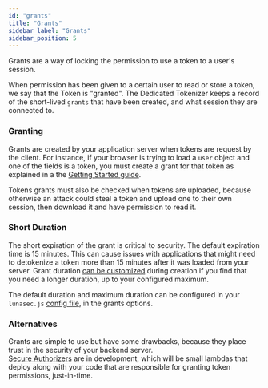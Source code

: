 ```yaml
---
id: "grants"
title: "Grants"
sidebar_label: "Grants"
sidebar_position: 5
---
```

<!--
  ~ Copyright by LunaSec (owned by Refinery Labs, Inc)
  ~
  ~ Licensed under the Creative Commons Attribution-ShareAlike 4.0 International
  ~ (the "License"); you may not use this file except in compliance with the
  ~ License. You may obtain a copy of the License at
  ~
  ~ https://creativecommons.org/licenses/by-sa/4.0/legalcode
  ~
  ~ See the License for the specific language governing permissions and
  ~ limitations under the License.
  ~
-->

Grants are a way of locking the permission to use a token to a user's session.

When permission has been given to a certain user to read or store a token, we say that the Token is "granted".
The Dedicated Tokenizer keeps a record of the short-lived `grants` that have been created, and what session they are connected to.

### Granting
Grants are created by your application server when tokens are request by the client.  For instance, if your browser is trying to load a
`user` object and one of the fields is a token, you must create a grant for that token as explained in a the [Getting Started guide](/pages/getting-started/dedicated-tokenizer/backend-setup/#checking-grants).

Tokens grants must also be checked when tokens are uploaded, because otherwise an attack could steal a token and upload one to their own session,
then download it and have permission to read it.  

### Short Duration
The short expiration of the grant is critical to security.  The default expiration time is 15 minutes.  This can cause issues with
applications that might need to detokenize a token more than 15 minutes after it was loaded from your server.  Grant duration 
[can be customized](/pages/node-sdk/classes/Grants/)
during creation if you find that you need a longer duration, up to your configured maximum.

The default duration and maximum duration can be configured in your `lunasec.js` [config file](/pages/cli-config/interfaces/DeploymentConfigOptions/), 
in the grants options. 

### Alternatives
Grants are simple to use but have some drawbacks, because they place trust in the security of your backend server.  
[Secure Authorizers](/pages/how-it-works/features/#lunasec-secure-authorizers)
are in development, which will be small lambdas that deploy along with your code that are responsible for granting token permissions, just-in-time.
